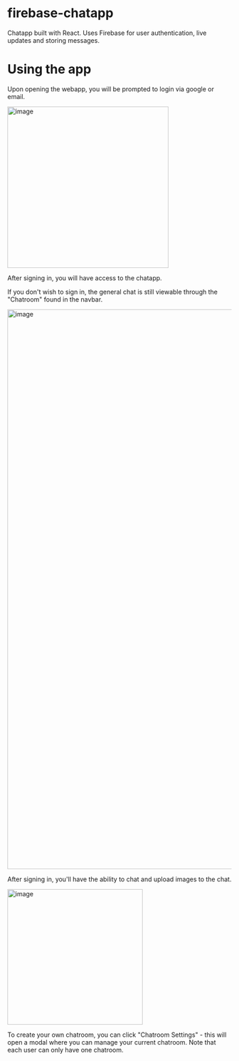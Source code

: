 # firebase-chatapp
Chatapp built with React. Uses Firebase for user authentication, live updates and storing messages.

# Using the app
Upon opening the webapp, you will be prompted to login via google or email.

<img width="362" alt="image" src="https://github.com/alux444/firebase-chatapp/assets/126375355/df4e920b-ce07-487b-8fd1-e798653f7811">

After signing in, you will have access to the chatapp.

If you don't wish to sign in, the general chat is still viewable through the "Chatroom" found in the navbar.

<img width="1256" alt="image" src="https://github.com/alux444/firebase-chatapp/assets/126375355/050e73be-da7d-451b-9d3f-57f85e20f37d">

After signing in, you'll have the ability to chat and upload images to the chat. 

<img width="304" alt="image" src="https://github.com/alux444/firebase-chatapp/assets/126375355/d22d55da-825d-4623-bd0b-180fbc10a725">

To create your own chatroom, you can click "Chatroom Settings" - this will open a modal where you can manage your current chatroom. Note that each user can only have one chatroom.
